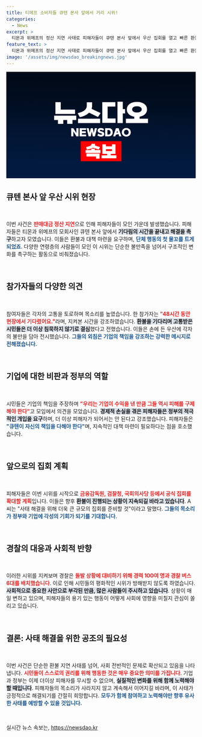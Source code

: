 ```yaml
---
title: 티메프 소비자들 큐텐 본사 앞에서 거리 시위!
categories:
  - News
excerpt: >
  티몬과 위메프의 정산 지연 사태로 피해자들이 큐텐 본사 앞에서 우산 집회를 열고 빠른 환불과 대책을 촉구했습니다. 다양한 연령의 이들이 참여하며 기업의 책임을 강조했으며, 향후 금융감독원 등에서 집회를 확대할 계획입니다.
feature_text: >
  티몬과 위메프의 정산 지연 사태로 피해자들이 큐텐 본사 앞에서 우산 집회를 열고 빠른 환불과 대책을 촉구했습니다. 다양한 연령의 이들이 참여하며 기업의 책임을 강조했으며, 향후 금융감독원 등에서 집회를 확대할 계획입니다.
image: '/assets/img/newsdao_breakingnews.jpg'
---
```


<p><img src="/assets/img/newsdao_breakingnews.jpg" alt="flaretime 속보" /></p>

<h2 data-ke-size="size26">큐텐 본사 앞 우산 시위 현장</h2>

<p data-ke-size="size16">&nbsp;</p>

<p>이번 사건은 <b><span style="color: #ee2323;">판매대금 정산 지연</span></b>으로 인해 피해자들이 모인 가운데 발생했습니다. 피해자들은 티몬과 위메프의 모회사인 큐텐 본사 앞에서 <b><span style="background-color: #21538527;">기다림의 시간을 끝내고 해결을 촉구</span></b>하고자 모였습니다. 이들은 환불과 대책 마련을 요구하며, <b><span style="color: #1a5490;">단체 행동의 첫 물꼬를 트게 되었죠</span></b>. 다양한 연령층의 사람들이 모인 이 시위는 단순한 불만족을 넘어서 구조적인 변화를 촉구하는 활동으로 비춰졌습니다.</p>

<p data-ke-size="size16">&nbsp;</p>

<h2 data-ke-size="size26">참가자들의 다양한 의견</h2>

<p data-ke-size="size16">&nbsp;</p>

<p>참여자들은 각자의 고통을 토로하며 목소리를 높였습니다. 한 참가자는 <b><span style="color: #ee2323;">"48시간 동안 현장에서 기다렸어요."</span></b>라며, 지켜본 시간을 강조하였습니다. <b><span style="background-color: #21538527;">환불을 기다리며 고통받은 시민들은 더 이상 침묵하지 않기로 결심</span></b>했다고 전했습니다. 이들은 손에 든 우산에 각자의 불만을 담아 전시했습니다. <b><span style="color: #1a5490;">그들의 외침은 기업의 책임을 강조하는 강력한 메시지로 전해졌습니다.</span></b></p>

<p data-ke-size="size16">&nbsp;</p>

<h2 data-ke-size="size26">기업에 대한 비판과 정부의 역할</h2>

<p data-ke-size="size16">&nbsp;</p>

<p>시민들은 기업의 책임을 주장하며 <b><span style="color: #ee2323;">"우리는 기업이 수익을 낸 만큼 그들 역시 피해를 구제해야 한다"</span></b>고 모임에서 의견을 모았습니다. <b><span style="background-color: #21538527;">경제적 손실을 겪은 피해자들은 정부의 적극적인 개입을 요구</span></b>하며, 더 이상 피해자가 되어서는 안 된다고 강조했습니다. 피해자들은 <b><span style="color: #1a5490;">"큐텐이 자신의 책임을 다해야 한다"</span></b>며, 지속적인 대책 마련이 필요하다는 점을 호소했습니다.</p>

<p data-ke-size="size16">&nbsp;</p>

<h2 data-ke-size="size26">앞으로의 집회 계획</h2>

<p data-ke-size="size16">&nbsp;</p>

<p>피해자들은 이번 시위를 시작으로 <b><span style="color: #ee2323;">금융감독원, 검찰청, 국회의사당 등에서 공식 집회를 확대할 계획</span></b>입니다. 이들은 향후 <b><span style="background-color: #21538527;">환불이 진행되는 상황이 지속되길 바라고 있습니다</span></b>. A씨는 "사태 해결을 위해 더욱 큰 규모의 집회를 준비할 것"이라고 말했다. <b><span style="color: #1a5490;">그들의 목소리가 정부와 기업에 각성의 기회가 되기를 기대합니다</span></b>.</p>

<p data-ke-size="size16">&nbsp;</p>

<h2 data-ke-size="size26">경찰의 대응과 사회적 반향</h2>

<p data-ke-size="size16">&nbsp;</p>

<p>이러한 시위를 지켜보며 경찰은 <b><span style="color: #ee2323;">돌발 상황에 대비하기 위해 경력 100여 명과 경찰 버스 6대를 배치했습니다</span></b>. 이로 인해 시민들의 평화적인 시위가 방해받지 않도록 하였습니다. <b><span style="background-color: #21538527;">사회적으로 중요한 사안으로 부각된 만큼, 많은 사람들이 주시하고 있습니다</span></b>. 상황이 매일 변하고 있으며, 피해자들의 용기 있는 행동이 어떻게 사회에 영향을 미칠지 관심이 쏠리고 있습니다.</p>

<p data-ke-size="size16">&nbsp;</p>

<h2 data-ke-size="size26">결론: 사태 해결을 위한 공조의 필요성</h2>

<p data-ke-size="size16">&nbsp;</p>

<p>이번 사건은 단순한 환불 지연 사태를 넘어, 사회 전반적인 문제로 확산되고 있음을 나타냅니다. <b><span style="color: #ee2323;">시민들이 스스로의 권리를 위해 행동한 것은 매우 중요한 의미를 가집니다</span></b>. 기업과 정부는 이제 더이상 피해자를 무시할 수 없으며, <b><span style="background-color: #21538527;">실질적인 변화를 위해 함께 노력해야 할 때입니다</span></b>. 피해자들의 목소리가 사라지지 않고 계속해서 이어지길 바라며, 이 사태가 긍정적으로 해결되기를 간절히 희망합니다. <b><span style="color: #1a5490;">모두가 함께 참여하고 노력해야만 향후 유사한 사태를 예방할 수 있을 것입니다.</span></b></p>

<p data-ke-size="size16">&nbsp;</p>
실시간 뉴스 속보는, <a href="https://newsdao.kr" rel="dofollow">https://newsdao.kr</a>


